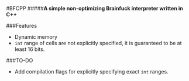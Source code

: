 #BFCPP
#####**A simple non-optimizing Brainfuck interpreter written in C++**

###Features
- Dynamic memory
- `int` range of cells are not explicitly specified, it is guaranteed to be at least
16 bits.

###TO-DO
- Add compilation flags for explicitly specifying exact `int` ranges.


